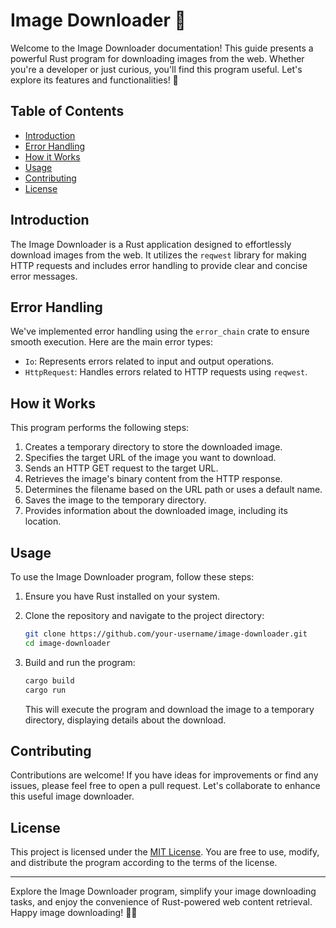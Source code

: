 # Image Downloader 🌟

Welcome to the Image Downloader documentation! This guide presents a powerful Rust program for downloading images from the web. Whether you're a developer or just curious, you'll find this program useful. Let's explore its features and functionalities! 🚀

## Table of Contents

- [Introduction](#introduction)
- [Error Handling](#error-handling)
- [How it Works](#how-it-works)
- [Usage](#usage)
- [Contributing](#contributing)
- [License](#license)

## Introduction

The Image Downloader is a Rust application designed to effortlessly download images from the web. It utilizes the `reqwest` library for making HTTP requests and includes error handling to provide clear and concise error messages.

## Error Handling

We've implemented error handling using the `error_chain` crate to ensure smooth execution. Here are the main error types:

- `Io`: Represents errors related to input and output operations.
- `HttpRequest`: Handles errors related to HTTP requests using `reqwest`.

## How it Works

This program performs the following steps:

1. Creates a temporary directory to store the downloaded image.
2. Specifies the target URL of the image you want to download.
3. Sends an HTTP GET request to the target URL.
4. Retrieves the image's binary content from the HTTP response.
5. Determines the filename based on the URL path or uses a default name.
6. Saves the image to the temporary directory.
7. Provides information about the downloaded image, including its location.

## Usage

To use the Image Downloader program, follow these steps:

1. Ensure you have Rust installed on your system.

2. Clone the repository and navigate to the project directory:

   ```bash
   git clone https://github.com/your-username/image-downloader.git
   cd image-downloader
   ```

3. Build and run the program:

   ```bash
   cargo build
   cargo run
   ```

   This will execute the program and download the image to a temporary directory, displaying details about the download.

## Contributing

Contributions are welcome! If you have ideas for improvements or find any issues, please feel free to open a pull request. Let's collaborate to enhance this useful image downloader.

## License

This project is licensed under the [MIT License](LICENSE). You are free to use, modify, and distribute the program according to the terms of the license.

---

Explore the Image Downloader program, simplify your image downloading tasks, and enjoy the convenience of Rust-powered web content retrieval. Happy image downloading! 🌄📸
